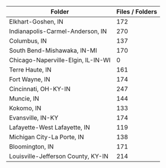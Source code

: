 | Folder                             |   Files / Folders |
|------------------------------------|-------------------|
| Elkhart-Goshen, IN                 |               172 |
| Indianapolis-Carmel-Anderson, IN   |               270 |
| Columbus, IN                       |               137 |
| South Bend-Mishawaka, IN-MI        |               170 |
| Chicago-Naperville-Elgin, IL-IN-WI |                 0 |
| Terre Haute, IN                    |               161 |
| Fort Wayne, IN                     |               174 |
| Cincinnati, OH-KY-IN               |               247 |
| Muncie, IN                         |               144 |
| Kokomo, IN                         |               133 |
| Evansville, IN-KY                  |               174 |
| Lafayette-West Lafayette, IN       |               119 |
| Michigan City-La Porte, IN         |               138 |
| Bloomington, IN                    |               171 |
| Louisville-Jefferson County, KY-IN |               214 |